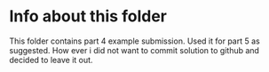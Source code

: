 # Info about this folder

This folder contains part 4 example submission. Used it for part 5 as suggested. How ever i did not want to commit solution to github and decided to leave it out.